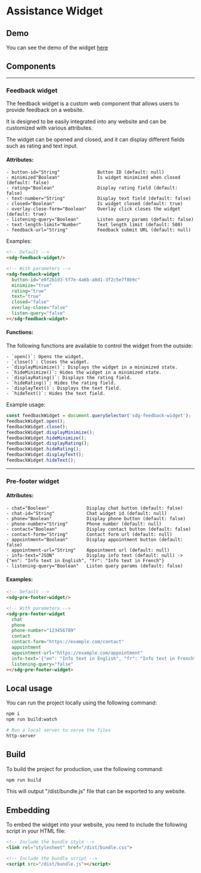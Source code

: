 # Assistance Widget

## Demo
You can see the demo of the widget [here](./src/demo)

## Components
---
### Feedback widget
The feedback widget is a custom web component that allows users to provide feedback on a website. 

It is designed to be easily integrated into any website and can be customized with various attributes.

The widget can be opened and closed, and it can display different fields such as rating and text input.

#### Attributes:

    - button-id="String"              Button ID (default: null)
    - minimized"Boolean"              Is widget minimized when closed (default: false)
    - rating="Boolean"                Display rating field (default: false)
    - text-number="String"            Display text field (default: false)
    - closed="Boolean"                Is widget closed (default: true)
    - overlay-close-form="Boolean"    Overlay click closes the widget (default: true)
    - listening-query="Boolean"       Listen query params (default: false)
    - text-length-limit="Number"      Text length limit (default: 500)
    - feedback-url="String"           Feedback submit URL (default: null)

Examples:
```html
<!-- Default -->
<sdg-feedback-widget/>

<!-- With parameters -->
<sdg-feedback-widget
  button-id="e0f2b1d3-5f7e-4a6b-a0d1-3f2c5e7f8b9c"
  minimize="true"
  rating="true"
  text="true"
  closed="false"
  overlay-close="false"
  listen-query="false"
></sdg-feedback-widget>
```

#### Functions:
The following functions are available to control the widget from the outside:

    - `open()`: Opens the widget.
    - `close()`: Closes the widget.
    - `displayMinimize()`: Displays the widget in a minimized state.
    - `hideMinimize()`: Hides the widget in a minimized state.
    - `displayRating()`: Displays the rating field.
    - `hideRating()`: Hides the rating field.
    - `displayText()`: Displays the text field.
    - `hideText()`: Hides the text field.

Example usage:
```javascript
const feedbackWidget = document.querySelector('sdg-feedback-widget');
feedbackWidget.open();
feedbackWidget.close();
feedbackWidget.displayMinimize();
feedbackWidget.hideMinimize();
feedbackWidget.displayRating();
feedbackWidget.hideRating();
feedbackWidget.displayText();
feedbackWidget.hideText();
```

---
### Pre-footer widget
#### Attributes:
    - chat="Boolean"              Display chat button (default: false)
    - chat-id="String"            Chat widget id (default: null)
    - phone="Boolean"             Display phone button (default: false)
    - phone-number="String"       Phone number (default: null)
    - contact="Boolean"           Display contact button (default: false)
    - contact-form="String"       Contact form url (default: null)
    - appointment="Boolean"       Display appointment button (default: false)
    - appointment-url="String"    Appointment url (default: null)
    - info-text="JSON"            Display info text (default: null) -> {"en": "Info text in English", "fr": "Info text in French"}
    - listening-query="Boolean"   Listen query params (default: false)

#### Examples:
```html
<!-- Default -->
<sdg-pre-footer-widget/>

<!-- With parameters -->
<sdg-pre-footer-widget
  chat
  phone
  phone-number="123456789"
  contact
  contact-form="https://example.com/contact"
  appointment
  appointment-url="https://example.com/appointment"
  info-text='{"en": "Info text in English", "fr": "Info text in French"}'
  listening-query="false"
></sdg-pre-footer-widget>
```

## Local usage
You can run the project locally using the following command:
```bash
npm i
npm run build:watch

# Run a local server to serve the files
http-server
```


## Build
To build the project for production, use the following command:
```bash
npm run build
```

This will output "/dist/bundle.js" file that can be exported to any website.

## Embedding
To embed the widget into your website, you need to include the following script in your HTML file:
```html
<!-- Include the bundle style -->
<link rel="stylesheet" href="/dist/bundle.css">

<!-- Include the bundle script -->
<script src="/dist/bundle.js"></script>
```


<!--## Local back office
http://localhost:8082/swagger-ui/index.html

 - login
{
  "email": "admin@example.com",
  "password": "MTIzNA=="
}

- get token and set it to authorize-->



<!--### get button id
- get services
{
  "first": 0,
  "rows": 10
}

- get buttons
{
  "first": 0,
  "rows": 10,
  "serviceId": "ae612fd4-c549-4d74-bb9c-09a4a01c2218"
}

-> retrieve feedback
{
  "first": 0,
  "rows": 100,
  "serviceId": "ae612fd4-c549-4d74-bb9c-09a4a01c2218",
  "globalFilter":"yyy"
}-->